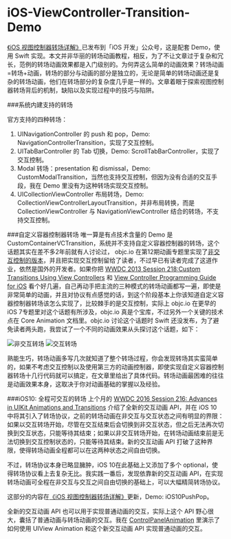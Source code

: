 # iOS-ViewController-Transition-Demo

[《iOS 视图控制器转场详解》](https://github.com/seedante/iOS-Note/wiki/ViewController-Transition)已发布到「iOS 开发」公众号，这是配套 Demo，使用 Swift  实现。本文并非华丽的转场动画教程，相反，为了不让文章过于复杂和冗长，范例的转场动画效果都是入门级别的。为何弄这么简单的动画效果？转场动画=转场+动画，转场的部分与动画的部分是独立的，无论是简单的转场动画还是复杂的转场动画，他们在转场部分的复杂度几乎是一样的。文章着眼于探索视图控制器转场背后的机制，缺陷以及实现过程中的技巧与陷阱。


###系统内建支持的转场

官方支持的四种转场：

1. UINavigationController 的 push 和 pop，Demo: NavigationControllerTransition，实现了交互控制。
2. UITabBarController 的 Tab 切换，Demo: ScrollTabBarController，实现了交互控制。
3. Modal 转场：presentation 和 dismissal，Demo: CustomModalTransition，当然也支持交互控制，但因为没有合适的交互手段，我在 Demo 里没有为这种转场实现交互控制。
4. UICollectionViewController 布局转场，Demo: CollectionViewControllerLayoutTransition，并非布局转换，而是 CollectionViewController 与 NavigationViewController 结合的转场，不支持交互控制。


###自定义容器控制器转场
唯一算是有点技术含量的 Demo 是 CustomContainerVCTransition，系统并不支持自定义容器控制器的转场，这个话题其实在差不多2年前就有人讨论过， objc.io 在第12期动画专题里实现了[非交互控制的版本](https://www.objc.io/issues/12-animations/custom-container-view-controller-transitions/)，并且把实现交互控制留给了读者，不过早已有读者完成了这道作业，依然是国外的开发者。如果你把 [WWDC 2013 Session 218:Custom Transitions Using View Controllers](https://developer.apple.com/videos/play/wwdc2013/218/) 和 [View Controller Programming Guide for iOS](https://developer.apple.com/library/ios/featuredarticles/ViewControllerPGforiPhoneOS/index.html#//apple_ref/doc/uid/TP40007457-CH2-SW1) 看个好几遍，自己再动手把主流的三种模式的转场动画都写一遍，即使是非常简单的动画，并且对协议有点感觉的话，到这个阶段基本上你该知道自定义容器控制器转场该怎么实现了，比较棘手的是交互控制，实际上 objc.io 在更早的 iOS 7专题里对这个话题有所涉及，objc.io 真是个宝库，不过另外一个关键的技术点在 Core Animation 文档里。objc.io 讨论这个话题时 Swift 还没发布，为了避免读者两头跑，我尝试了一个不同的动画效果从头探讨这个话题，如下：

![非交互转场](https://github.com/seedante/iOS-ViewController-Transition-Demo/blob/master/Figures/CustomContainerVCButtonTransition.gif)
![交互转场](https://github.com/seedante/iOS-ViewController-Transition-Demo/blob/master/Figures/ContainerVCTransition.mov.gif)

熟能生巧，转场动画多写几次就知道了整个转场过程，你会发现转场其实蛮简单的，如果不考虑交互控制以及使用第三方的动画控制器，即使实现自定义容器控制器转场十几行代码就可以搞定，在文章里给出了具体代码。转场动画最困难的往往是动画效果本身，这取决于你对动画基础的掌握以及经验。

###iOS10: 全程可交互的转场
上个月的 [WWDC 2016 Session 216: Advances in UIKit Animations and Transitions](https://developer.apple.com/videos/play/wwdc2016/216/) 介绍了全新的交互动画 API，并在 iOS 10 中将其引入了转场协议，之前的转场动画在非交互与交互状态之间有明显的界限：如果以交互转场开始，尽管在交互结束后会切换到非交互状态，但之后无法再次切换到交互状态，只能等待其结束；如果以非交互转场开始，在转场动画结束前是无法切换到交互控制状态的，只能等待其结束。新的交互动画 API 打破了这种界限，使得转场动画全程都可以在这两种状态之间自由切换。

不过，转场协议本身已略显臃肿，iOS 10在此基础上又添加了多个 optional，使得转场协议看上去复杂无比。我实践一番后，发现依靠新的交互动画 API，在实现转场动画可全程在非交互与交互之间自由切换的基础上，可以大幅精简转场协议。

这部分的内容在[《iOS 视图控制器转场详解》](https://github.com/seedante/iOS-Note/wiki/ViewController-Transition)更新，Demo: iOS10PushPop。

全新的交互动画 API 也可以用于实现普通动画的交互，实际上这个 API 野心很大，囊括了普通动画与转场动画的交互。我在 [ControlPanelAnimation](https://github.com/seedante/ControlPanelAnimation) 里演示了如何使用 UIView Animation 和这个新交互动画 API 实现普通动画的交互。